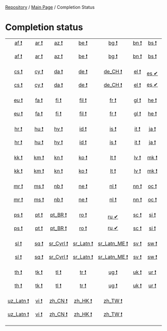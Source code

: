 [Repository](https://github.com/Laravel-Lang/lang) / [Main Page](index.md) / Completion Status

# Completion status

<table width="100%">
<tr><td align="center" width="13%">
<a href="statuses/af.md">af&nbsp;❗</a>

[af&nbsp;❗](statuses/af.md)

</td>
<td align="center" width="13%">
<a href="statuses/ar.md">ar&nbsp;❗</a>

[ar&nbsp;❗](statuses/ar.md)

</td>
<td align="center" width="13%">
<a href="statuses/az.md">az&nbsp;❗</a>

[az&nbsp;❗](statuses/az.md)

</td>
<td align="center" width="13%">
<a href="statuses/be.md">be&nbsp;❗</a>

[be&nbsp;❗](statuses/be.md)

</td>
<td align="center" width="13%">
<a href="statuses/bg.md">bg&nbsp;❗</a>

[bg&nbsp;❗](statuses/bg.md)

</td>
<td align="center" width="13%">
<a href="statuses/bn.md">bn&nbsp;❗</a>

[bn&nbsp;❗](statuses/bn.md)

</td>
<td align="center" width="13%">
<a href="statuses/bs.md">bs&nbsp;❗</a>

[bs&nbsp;❗](statuses/bs.md)

</td>
<td align="center" width="13%">
<a href="statuses/ca.md">ca&nbsp;❗</a>

[ca&nbsp;❗](statuses/ca.md)

</td>
</tr>
<tr><td align="center" width="13%">
<a href="statuses/cs.md">cs&nbsp;❗</a>

[cs&nbsp;❗](statuses/cs.md)

</td>
<td align="center" width="13%">
<a href="statuses/cy.md">cy&nbsp;❗</a>

[cy&nbsp;❗](statuses/cy.md)

</td>
<td align="center" width="13%">
<a href="statuses/da.md">da&nbsp;❗</a>

[da&nbsp;❗](statuses/da.md)

</td>
<td align="center" width="13%">
<a href="statuses/de.md">de&nbsp;❗</a>

[de&nbsp;❗](statuses/de.md)

</td>
<td align="center" width="13%">
<a href="statuses/de-ch.md">de_CH&nbsp;❗</a>

[de_CH&nbsp;❗](statuses/de-ch.md)

</td>
<td align="center" width="13%">
<a href="statuses/el.md">el&nbsp;❗</a>

[el&nbsp;❗](statuses/el.md)

</td>
<td align="center" width="13%">
<a href="statuses/es.md">es&nbsp;✔</a>

[es&nbsp;✔](statuses/es.md)

</td>
<td align="center" width="13%">
<a href="statuses/et.md">et&nbsp;❗</a>

[et&nbsp;❗](statuses/et.md)

</td>
</tr>
<tr><td align="center" width="13%">
<a href="statuses/eu.md">eu&nbsp;❗</a>

[eu&nbsp;❗](statuses/eu.md)

</td>
<td align="center" width="13%">
<a href="statuses/fa.md">fa&nbsp;❗</a>

[fa&nbsp;❗](statuses/fa.md)

</td>
<td align="center" width="13%">
<a href="statuses/fi.md">fi&nbsp;❗</a>

[fi&nbsp;❗](statuses/fi.md)

</td>
<td align="center" width="13%">
<a href="statuses/fil.md">fil&nbsp;❗</a>

[fil&nbsp;❗](statuses/fil.md)

</td>
<td align="center" width="13%">
<a href="statuses/fr.md">fr&nbsp;❗</a>

[fr&nbsp;❗](statuses/fr.md)

</td>
<td align="center" width="13%">
<a href="statuses/gl.md">gl&nbsp;❗</a>

[gl&nbsp;❗](statuses/gl.md)

</td>
<td align="center" width="13%">
<a href="statuses/he.md">he&nbsp;❗</a>

[he&nbsp;❗](statuses/he.md)

</td>
<td align="center" width="13%">
<a href="statuses/hi.md">hi&nbsp;❗</a>

[hi&nbsp;❗](statuses/hi.md)

</td>
</tr>
<tr><td align="center" width="13%">
<a href="statuses/hr.md">hr&nbsp;❗</a>

[hr&nbsp;❗](statuses/hr.md)

</td>
<td align="center" width="13%">
<a href="statuses/hu.md">hu&nbsp;❗</a>

[hu&nbsp;❗](statuses/hu.md)

</td>
<td align="center" width="13%">
<a href="statuses/hy.md">hy&nbsp;❗</a>

[hy&nbsp;❗](statuses/hy.md)

</td>
<td align="center" width="13%">
<a href="statuses/id.md">id&nbsp;❗</a>

[id&nbsp;❗](statuses/id.md)

</td>
<td align="center" width="13%">
<a href="statuses/is.md">is&nbsp;❗</a>

[is&nbsp;❗](statuses/is.md)

</td>
<td align="center" width="13%">
<a href="statuses/it.md">it&nbsp;❗</a>

[it&nbsp;❗](statuses/it.md)

</td>
<td align="center" width="13%">
<a href="statuses/ja.md">ja&nbsp;❗</a>

[ja&nbsp;❗](statuses/ja.md)

</td>
<td align="center" width="13%">
<a href="statuses/ka.md">ka&nbsp;❗</a>

[ka&nbsp;❗](statuses/ka.md)

</td>
</tr>
<tr><td align="center" width="13%">
<a href="statuses/kk.md">kk&nbsp;❗</a>

[kk&nbsp;❗](statuses/kk.md)

</td>
<td align="center" width="13%">
<a href="statuses/km.md">km&nbsp;❗</a>

[km&nbsp;❗](statuses/km.md)

</td>
<td align="center" width="13%">
<a href="statuses/kn.md">kn&nbsp;❗</a>

[kn&nbsp;❗](statuses/kn.md)

</td>
<td align="center" width="13%">
<a href="statuses/ko.md">ko&nbsp;❗</a>

[ko&nbsp;❗](statuses/ko.md)

</td>
<td align="center" width="13%">
<a href="statuses/lt.md">lt&nbsp;❗</a>

[lt&nbsp;❗](statuses/lt.md)

</td>
<td align="center" width="13%">
<a href="statuses/lv.md">lv&nbsp;❗</a>

[lv&nbsp;❗](statuses/lv.md)

</td>
<td align="center" width="13%">
<a href="statuses/mk.md">mk&nbsp;❗</a>

[mk&nbsp;❗](statuses/mk.md)

</td>
<td align="center" width="13%">
<a href="statuses/mn.md">mn&nbsp;❗</a>

[mn&nbsp;❗](statuses/mn.md)

</td>
</tr>
<tr><td align="center" width="13%">
<a href="statuses/mr.md">mr&nbsp;❗</a>

[mr&nbsp;❗](statuses/mr.md)

</td>
<td align="center" width="13%">
<a href="statuses/ms.md">ms&nbsp;❗</a>

[ms&nbsp;❗](statuses/ms.md)

</td>
<td align="center" width="13%">
<a href="statuses/nb.md">nb&nbsp;❗</a>

[nb&nbsp;❗](statuses/nb.md)

</td>
<td align="center" width="13%">
<a href="statuses/ne.md">ne&nbsp;❗</a>

[ne&nbsp;❗](statuses/ne.md)

</td>
<td align="center" width="13%">
<a href="statuses/nl.md">nl&nbsp;❗</a>

[nl&nbsp;❗](statuses/nl.md)

</td>
<td align="center" width="13%">
<a href="statuses/nn.md">nn&nbsp;❗</a>

[nn&nbsp;❗](statuses/nn.md)

</td>
<td align="center" width="13%">
<a href="statuses/oc.md">oc&nbsp;❗</a>

[oc&nbsp;❗](statuses/oc.md)

</td>
<td align="center" width="13%">
<a href="statuses/pl.md">pl&nbsp;❗</a>

[pl&nbsp;❗](statuses/pl.md)

</td>
</tr>
<tr><td align="center" width="13%">
<a href="statuses/ps.md">ps&nbsp;❗</a>

[ps&nbsp;❗](statuses/ps.md)

</td>
<td align="center" width="13%">
<a href="statuses/pt.md">pt&nbsp;❗</a>

[pt&nbsp;❗](statuses/pt.md)

</td>
<td align="center" width="13%">
<a href="statuses/pt-br.md">pt_BR&nbsp;❗</a>

[pt_BR&nbsp;❗](statuses/pt-br.md)

</td>
<td align="center" width="13%">
<a href="statuses/ro.md">ro&nbsp;❗</a>

[ro&nbsp;❗](statuses/ro.md)

</td>
<td align="center" width="13%">
<a href="statuses/ru.md">ru&nbsp;✔</a>

[ru&nbsp;✔](statuses/ru.md)

</td>
<td align="center" width="13%">
<a href="statuses/sc.md">sc&nbsp;❗</a>

[sc&nbsp;❗](statuses/sc.md)

</td>
<td align="center" width="13%">
<a href="statuses/si.md">si&nbsp;❗</a>

[si&nbsp;❗](statuses/si.md)

</td>
<td align="center" width="13%">
<a href="statuses/sk.md">sk&nbsp;❗</a>

[sk&nbsp;❗](statuses/sk.md)

</td>
</tr>
<tr><td align="center" width="13%">
<a href="statuses/sl.md">sl&nbsp;❗</a>

[sl&nbsp;❗](statuses/sl.md)

</td>
<td align="center" width="13%">
<a href="statuses/sq.md">sq&nbsp;❗</a>

[sq&nbsp;❗](statuses/sq.md)

</td>
<td align="center" width="13%">
<a href="statuses/sr-cyrl.md">sr_Cyrl&nbsp;❗</a>

[sr_Cyrl&nbsp;❗](statuses/sr-cyrl.md)

</td>
<td align="center" width="13%">
<a href="statuses/sr-latn.md">sr_Latn&nbsp;❗</a>

[sr_Latn&nbsp;❗](statuses/sr-latn.md)

</td>
<td align="center" width="13%">
<a href="statuses/sr-latn-me.md">sr_Latn_ME&nbsp;❗</a>

[sr_Latn_ME&nbsp;❗](statuses/sr-latn-me.md)

</td>
<td align="center" width="13%">
<a href="statuses/sv.md">sv&nbsp;❗</a>

[sv&nbsp;❗](statuses/sv.md)

</td>
<td align="center" width="13%">
<a href="statuses/sw.md">sw&nbsp;❗</a>

[sw&nbsp;❗](statuses/sw.md)

</td>
<td align="center" width="13%">
<a href="statuses/tg.md">tg&nbsp;❗</a>

[tg&nbsp;❗](statuses/tg.md)

</td>
</tr>
<tr><td align="center" width="13%">
<a href="statuses/th.md">th&nbsp;❗</a>

[th&nbsp;❗](statuses/th.md)

</td>
<td align="center" width="13%">
<a href="statuses/tk.md">tk&nbsp;❗</a>

[tk&nbsp;❗](statuses/tk.md)

</td>
<td align="center" width="13%">
<a href="statuses/tl.md">tl&nbsp;❗</a>

[tl&nbsp;❗](statuses/tl.md)

</td>
<td align="center" width="13%">
<a href="statuses/tr.md">tr&nbsp;❗</a>

[tr&nbsp;❗](statuses/tr.md)

</td>
<td align="center" width="13%">
<a href="statuses/ug.md">ug&nbsp;❗</a>

[ug&nbsp;❗](statuses/ug.md)

</td>
<td align="center" width="13%">
<a href="statuses/uk.md">uk&nbsp;❗</a>

[uk&nbsp;❗](statuses/uk.md)

</td>
<td align="center" width="13%">
<a href="statuses/ur.md">ur&nbsp;❗</a>

[ur&nbsp;❗](statuses/ur.md)

</td>
<td align="center" width="13%">
<a href="statuses/uz-cyrl.md">uz_Cyrl&nbsp;❗</a>

[uz_Cyrl&nbsp;❗](statuses/uz-cyrl.md)

</td>
</tr>
<tr><td align="center" width="13%">
<a href="statuses/uz-latn.md">uz_Latn&nbsp;❗</a>

[uz_Latn&nbsp;❗](statuses/uz-latn.md)

</td>
<td align="center" width="13%">
<a href="statuses/vi.md">vi&nbsp;❗</a>

[vi&nbsp;❗](statuses/vi.md)

</td>
<td align="center" width="13%">
<a href="statuses/zh-cn.md">zh_CN&nbsp;❗</a>

[zh_CN&nbsp;❗](statuses/zh-cn.md)

</td>
<td align="center" width="13%">
<a href="statuses/zh-hk.md">zh_HK&nbsp;❗</a>

[zh_HK&nbsp;❗](statuses/zh-hk.md)

</td>
<td align="center" width="13%">
<a href="statuses/zh-tw.md">zh_TW&nbsp;❗</a>

[zh_TW&nbsp;❗](statuses/zh-tw.md)

</td>
<td align="center" width="13%">

</td>
<td align="center" width="13%">

</td>
<td align="center" width="13%">

</td>
</tr>

</table>

